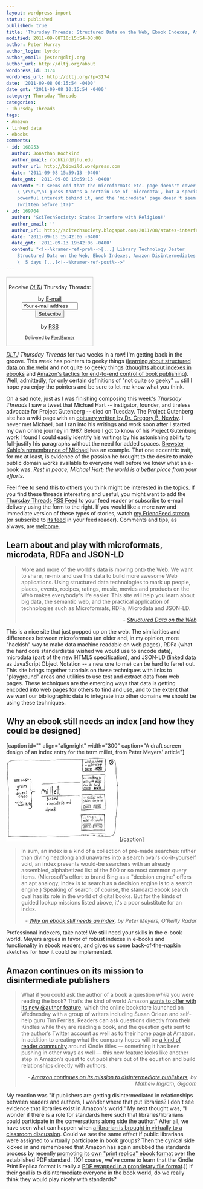 ```yaml
---
layout: wordpress-import
status: published
published: true
title: 'Thursday Threads: Structured Data on the Web, Ebook Indexes, Amazon Disintermediates Publishers'
modified: 2011-09-08T10:15:54+00:00
author: Peter Murray
author_login: lyrdor
author_email: jester@dltj.org
author_url: http://dltj.org/about
wordpress_id: 3174
wordpress_url: http://dltj.org/?p=3174
date: '2011-09-08 06:15:54 -0400'
date_gmt: '2011-09-08 10:15:54 -0400'
category: Thursday Threads
categories:
- Thursday Threads
tags:
- Amazon
- linked data
- ebooks
comments:
- id: 168953
  author: Jonathan Rochkind
  author_email: rochkind@jhu.edu
  author_url: http://bibwild.wordpress.com
  date: '2011-09-08 15:59:13 -0400'
  date_gmt: '2011-09-08 19:59:13 -0400'
  content: "It seems odd that the microformats etc. page doens't cover http://schema.org
    \ \r\n\r\nI guess that's a certain use of 'microdata', but a specialized one with
    powerful interest behind it, and the 'microdata' page doesn't seem to cover it
    (written before it?)"
- id: 169704
  author: 'SciTechSociety: States Interfere with Religion!'
  author_email: ''
  author_url: http://scitechsociety.blogspot.com/2011/08/states-interfere-with-religion.html
  date: '2011-09-13 15:42:06 -0400'
  date_gmt: '2011-09-13 19:42:06 -0400'
  content: "<!--%kramer-ref-pre%-->[...] Library Technology Jester     Thursday Threads:
    Structured Data on the Web, Ebook Indexes, Amazon Disintermediates Publishers
    \  5 days [...]<!--%kramer-ref-post%-->"
---
```

<div id="feedburner-thursday-threads-email-2011w36" class="wp-caption alignright noprint noFrontPage" style="width: 230px;">
<form style="border: 1px solid rgb(204, 204, 204); padding: 3px; margin: 0pt; text-align: center;" action="http://feedburner.google.com/fb/a/mailverify" method="post" target="popupwindow" onsubmit="window.open('http://feedburner.google.com/fb/a/mailverify?uri=thursday-threads', 'popupwindow', 'scrollbars=yes,width=550,height=520');return true">
<p>Receive <i><acronym title="Disruptive Library Technology Jester">DLTJ</acronym></i> Thursday Threads:</p>
<p>by&nbsp;<a href="http://feedburner.google.com/fb/a/mailverify?uri=thursday-threads&amp;loc=en_US" title="D.L.T.J. Thursday Threads Email Subscription">E-mail</a><br /><input style="width: 140px;" name="email" value="Your e-mail address" onfocus="if (this.defaultValue==this.value) this.value = ''" type="text"/><input value="thursday-threads" name="uri" type="hidden"/><input name="loc" value="en_US" type="hidden"/><input value="Subscribe" type="submit"/></p>
<p>by&nbsp;<a href="http://feeds.dltj.org/thursday-threads/" title="D.L.T.J. Thursday Threads RSS Feed">RSS</a></p>
<p style="font-size: 80%;">Delivered by <a href="http://feedburner.google.com" target="_blank" title="Google Feedburner Service">FeedBurner</a></p>
</form>
</div>
<p><i><acronym title="Disruptive Library Technology Jester">DLTJ</acronym> Thursday Threads</i> for two weeks in a row!  I'm getting back in the groove.  This week has pointers to geeky things (<a href="#p3174-structured-data">learning about structured data on the web</a>) and not quite so geeky things (<a href="#p3174-ebook-indexes">thoughts about indexes in ebooks</a> and <a href="#p3174-amazon">Amazon's tactics for end-to-end control of book publishing</a>).  Well, admittedly, for only certain definitions of "not quite so geeky" ... still I hope you enjoy the pointers and be sure to let me know what you think.</p>
<p>On a sad note, just as I was finishing composing this week's <i>Thursday Threads</i> I saw a tweet that Michael Hart -- instigator, founder, and tireless advocate for Project Gutenberg -- died on Tuesday.  The Project Gutenberg site has a wiki page with an <a href="http://www.gutenberg.org/w/index.php?title=Michael_S._Hart" title="Michael S. Hart | Project Gutenberg">obituary written by Dr. Gregory B. Newby</a>.  I never met Michael, but I ran into his writings and work soon after I started my own online journey in 1987.  Before I got to know of his Project Gutenburg work I found I could easily identify his writings by his astonishing ability to full-justify his paragraphs without the need for added spaces.  <a href="http://brewster.kahle.org/2011/09/07/michael-hart-of-project-gutenberg-passes/" title="Michael Hart of Project Gutenberg Passes | Brewster Kahle's Blog">Brewster Kahle's remembrance of Michael</a> has an example.  That one eccentric trait, for me at least, is evidence of the passion he brought to the desire to make public domain works available to everyone well before we knew what an e-book was. <em>Rest in peace, Michael Hart; the world is a better place from your efforts.</em></p>
<p>Feel free to send this to others you think might be interested in the topics.  If you find these threads interesting and useful, you might want to add the <a href="http://feeds.dltj.org/thursday-threads/" title="RSS Feed for DLTJ Thursday Threads">Thursday Threads RSS Feed</a> to your feed reader or subscribe to e-mail delivery using the form to the right.  If you would like a more raw and immediate version of these types of stories, watch <a href="http://friendfeed.com/dltj" title="Peter Murray - FriendFeed">my FriendFeed stream</a> (or subscribe to <a href="http://friendfeed.com/dltj?format=atom" title="Atom feed for Peter Murray's FriendFeed account">its feed</a> in your feed reader).  Comments and tips, as always, are <a href="/contact">welcome</a>.</p>
<h2 id="p3174-structured-data">Learn about and play with microformats, microdata, RDFa and JSON-LD</h2>
<blockquote><p>More and more of the world's data is moving onto the Web. We want to share, re-mix and use this data to build more awesome Web applications. Using structured data technologies to mark up people, places, events, recipes, ratings, music, movies and products on the Web makes everybody's life easier. This site will help you learn about big data, the semantic web, and the practical application of technologies such as Microformats, RDFa, Microdata and JSON-LD.
<div style="text-align: right; width: 100%;"><cite>- <a href="http://structured-data.org/" title="Structured Data on the Web">Structured Data on the Web</a></cite></div>
</blockquote>
<p>This is a nice site that just popped up on the web.  The similarities and differences between microformats (an older and, in my opinion, more "hackish" way to make data machine readable on web pages), RDFa (what the hard core standardistas wished we would use to encode data), microdata (part of the new HTML5 specification), and JSON-LD (linked data as JavaScript Object Notation -- a new one to me) can be hard to ferret out.  This site brings together tutorials on these techniques with links to "playground" areas and utilities to use test and extract data from web pages.  These techniques are the emerging ways that data is getting encoded into web pages for others to find and use, and to the extent that we want our bibliographic data to integrate into other domains we should be using these techniques.</p>
<h2 id="p3174-ebook-indexes">Why an ebook still needs an index [and how they could be designed]</h2>
<p>[caption id="" align="alignright" width="300" caption="A draft screen design of an index entry for the term millet, from Peter Meyers&#039; article"]<img alt="" src="/assets/images/2011/09/4-0911-millet-entry-580.jpg" title="The index entry for the term millet, from Peter Meyers&#039; article" width="300" height="227" />[/caption]</p>
<blockquote><p>In sum, an index is a kind of a collection of pre-made searches: rather than diving headlong and unawares into a search oval's do-it-yourself void, an index presents would-be searchers with an already assembled, alphabetized list of the 500 or so most common query items. (Microsoft's effort to brand Bing as a "decision engine" offers an apt analogy; index is to search as a decision engine is to a search engine.) Speaking of search: of course, the standard ebook search oval has its role in the world of digital books. But for the kinds of guided lookup missions listed above, it's a poor substitute for an index.
<div style="text-align: right; width: 100%;"><cite>- <a href="http://radar.oreilly.com/2011/09/ebook-index-search-discovery.html" title="Why an ebook still needs an index | O'Reilly Radar">Why an ebook still needs an index</a>, by Peter Meyers, O'Reilly Radar</cite></div>
</blockquote>
<p>Professional indexers, take note!  We still need your skills in the e-book world.  Meyers argues in favor of robust indexes in e-books and functionality in ebook readers, and gives us some back-of-the-napkin sketches for how it could be implemented.</p>
<h2 id="p3174-amazon">Amazon continues on its mission to disintermediate publishers</h2>
<blockquote><p>What if you could ask the author of a book a question <em>while</em> you were reading the book? That&rsquo;s the kind of world Amazon <a href="http://www.amazon.com/exec/obidos/tg/feature/-/1000714331/" title="@author: Connecting Readers and Writers | Amazon.com">wants to offer with its new @author feature</a>, which the online bookstore launched on Wednesday with a group of writers including Susan Orlean and self-help guru Tim Ferriss. Readers can ask questions directly from their Kindles while they are reading a book, and the question gets sent to the author&rsquo;s Twitter account as well as to their home page at Amazon. In addition to creating what the company hopes will be <a href="http://www.niemanlab.org/2011/08/amazons-new-author-feature-launches-and-changes-just-a-bit-what-a-book-is-all-about/" title="Amazon&rsquo;s new @author feature launches, and changes (just a bit) what a book is all about | Nieman Journalism Lab">a kind of reader community</a> around Kindle titles &mdash; something it has been pushing in other ways as well &mdash; this new feature looks like another step in Amazon&rsquo;s quest to cut publishers out of the equation and build relationships directly with authors.
<div style="text-align: right; width: 100%;"><cite>- <a href="http://gigaom.com/2011/08/31/amazon-continues-on-its-mission-to-disintermediate-publishers/" title="Amazon continues on its mission to disintermediate publishers | Gigaom">Amazon continues on its mission to disintermediate publishers</a>, by Mathew Ingram, Gigaom</cite></div>
</blockquote>
<p>My reaction was "if publishers are getting disintermediated in relationships between readers and authors, I wonder where that put libraries? I don't see evidence that libraries exist in Amazon's world."  My next thought was, "I wonder if there is a role for standards here such that libraries/librarians could participate in the conversations along side the author."  After all, we have seen what can happen when <a href="http://staceyshah.wordpress.com/2010/05/03/embedded-librarianship-via-twitter/" title="Embedded librarianship via Twitter | Distance Learning Librarian">a librarian is brought in virtually to a classroom discussion</a>.  Could we see the same effect if public librarians were assigned to virtually participate in book groups?  Then the cynical side kicked in and remembered that Amazon has again snubbed the standards process by recently <a href="http://www.amazon.com/gp/help/customer/display.html?nodeId=200738250" title="Kindle Print Replica Content | Amazon.com Help">promoting its own "print replica" ebook format</a> over the established PDF standard. ((Of course, we've come to learn that the Kindle Print Replica format is really a <a href="http://www.the-digital-reader.com/2011/09/01/kindle-print-replica-ebooks-are-pdfs-in-a-wrapper/" title="Kindle Print Replica Ebooks are PDFs in a Wrapper | The Digital Reader">PDF wrapped in a proprietary file format</a>.))  If their goal is to disintermediate everyone in the book world, do we really think they would play nicely with standards?</p>
